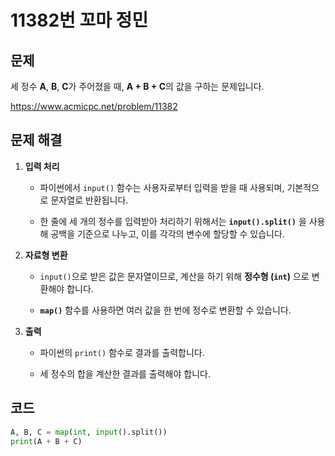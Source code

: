 # 11382번 꼬마 정민
## 문제
세 정수 **A**, **B**, **C**가 주어졌을 때, **A + B + C**의 값을 구하는 문제입니다.

https://www.acmicpc.net/problem/11382

## 문제 해결
1. **입력 처리**
   - 파이썬에서 `input()` 함수는 사용자로부터 입력을 받을 때 사용되며, 기본적으로 문자열로 반환됩니다.
   
   - 한 줄에 세 개의 정수를 입력받아 처리하기 위해서는 **`input().split()`** 을 사용해 공백을 기준으로 나누고, 이를 각각의 변수에 할당할 수 있습니다.

2. **자료형 변환**
   - `input()`으로 받은 값은 문자열이므로, 계산을 하기 위해 **정수형 (`int`)** 으로 변환해야 합니다.

   - **`map()`** 함수를 사용하면 여러 값을 한 번에 정수로 변환할 수 있습니다.

3. **출력**
   - 파이썬의 `print()` 함수로 결과를 출력합니다.
   
   - 세 정수의 합을 계산한 결과를 출력해야 합니다.

## 코드
```python
A, B, C = map(int, input().split())
print(A + B + C)
```

